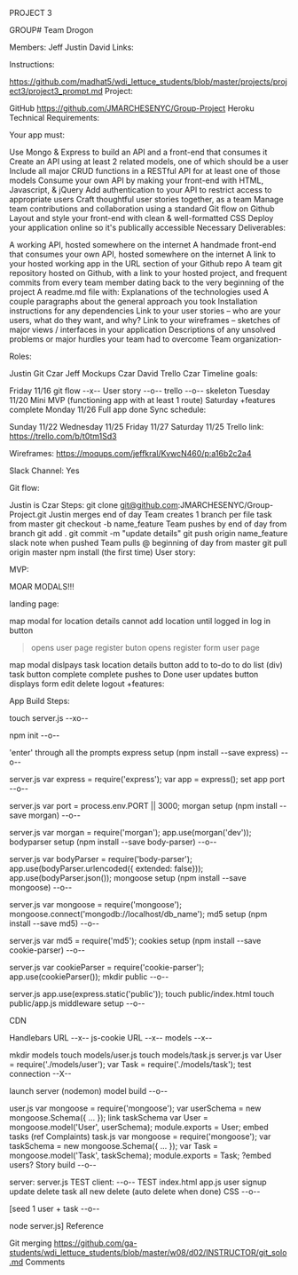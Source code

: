 PROJECT 3


GROUP# Team Drogon


Members:
Jeff
Justin
David
Links:


Instructions:

https://github.com/madhat5/wdi_lettuce_students/blob/master/projects/project3/project3_prompt.md
Project:


GitHub
https://github.com/JMARCHESENYC/Group-Project
Heroku
Technical Requirements:


Your app must:

Use Mongo & Express to build an API and a front-end that consumes it
Create an API using at least 2 related models, one of which should be a user
Include all major CRUD functions in a RESTful API for at least one of those models
Consume your own API by making your front-end with HTML, Javascript, & jQuery
Add authentication to your API to restrict access to appropriate users
Craft thoughtful user stories together, as a team
Manage team contributions and collaboration using a standard Git flow on Github
Layout and style your front-end with clean & well-formatted CSS
Deploy your application online so it's publically accessible
Necessary Deliverables:

A working API, hosted somewhere on the internet
A handmade front-end that consumes your own API, hosted somewhere on the internet
A link to your hosted working app in the URL section of your Github repo
A team git repository hosted on Github, with a link to your hosted project, and frequent commits from every team member dating back to the very beginning of the project
A readme.md file with:
Explanations of the technologies used
A couple paragraphs about the general approach you took
Installation instructions for any dependencies
Link to your user stories – who are your users, what do they want, and why?
Link to your wireframes – sketches of major views / interfaces in your application
Descriptions of any unsolved problems or major hurdles your team had to overcome
Team organization-


Roles:

Justin
Git Czar
Jeff
Mockups Czar
David
Trello Czar
Timeline goals:

Friday 11/16
git flow --x--
User story --o--
trello --o--
skeleton
Tuesday 11/20
Mini MVP
(functioning app with at least 1 route)
Saturday
+features complete
Monday 11/26
Full app done
Sync schedule:

Sunday 11/22
Wednesday 11/25
Friday 11/27
Saturday 11/25
Trello link: https://trello.com/b/t0tm1Sd3

Wireframes: https://moqups.com/jeffkral/KvwcN460/p:a16b2c2a4

Slack Channel: Yes


Git flow:

Justin is Czar
Steps:
git clone git@github.com:JMARCHESENYC/Group-Project.git
Justin merges end of day
Team creates 1 branch per file task
from master
git checkout -b name_feature
Team pushes by end of day
from branch
git add .
git commit -m "update details"
git push origin name_feature
slack note when pushed
Team pulls @ beginning of day
from master
git pull origin master
npm install (the first time)
User story:


MVP:

MOAR MODALS!!!

landing page:

map
modal for location details
cannot add location until logged in
log in button
> opens user page
register buton
> opens register form
user page

map
modal dislpays
task
location
details
button add to to-do
to do list (div)
task
button complete
complete pushes to Done
user updates button displays form
edit
delete
logout
+features:


App Build Steps:

touch server.js --xo--

npm init --o--

'enter' through all the prompts
express setup (npm install --save express) --o--

server.js
var express = require('express');
var app = express();
set app port --o--

server.js
var port = process.env.PORT || 3000;
morgan setup (npm install --save morgan) --o--

server.js
var morgan = require('morgan');
app.use(morgan('dev'));
bodyparser setup (npm install --save body-parser) --o--

server.js
var bodyParser = require('body-parser');
app.use(bodyParser.urlencoded({ extended: false}));
app.use(bodyParser.json());
mongoose setup (npm install --save mongoose) --o--

server.js
var mongoose = require('mongoose');
mongoose.connect('mongodb://localhost/db_name');
md5 setup (npm install --save md5) --o--

server.js
var md5 = require('md5');
cookies setup (npm install --save cookie-parser) --o--

server.js
var cookieParser = require('cookie-parser');
app.use(cookieParser());
mkdir public --o--

server.js
app.use(express.static('public'));
touch public/index.html
touch public/app.js
middleware setup --o--

CDN

Handlebars URL --x--
js-cookie URL --x--
models --x--

mkdir models
touch models/user.js
touch models/task.js
server.js
var User = require('./models/user');
var Task = require('./models/task');
test connection --X--

launch server (nodemon)
model build --o--

user.js
var mongoose = require('mongoose');
var userSchema = new mongoose.Schema({ ... });
link taskSchema
var User = mongoose.model('User', userSchema);
module.exports = User;
embed tasks (ref Complaints)
task.js
var mongoose = require('mongoose');
var taskSchema = new mongoose.Schema({ ... });
var Task = mongoose.model('Task', taskSchema);
module.exports = Task;
?embed users?
Story build --o--

server:
server.js
TEST
client: --o--
TEST
index.html
app.js
user
signup
update
delete
task
all
new
delete (auto delete when done)
CSS --o--

[seed 1 user + task --o--

node server.js]
Reference

Git merging
https://github.com/ga-students/wdi_lettuce_students/blob/master/w08/d02/INSTRUCTOR/git_solo.md
Comments

